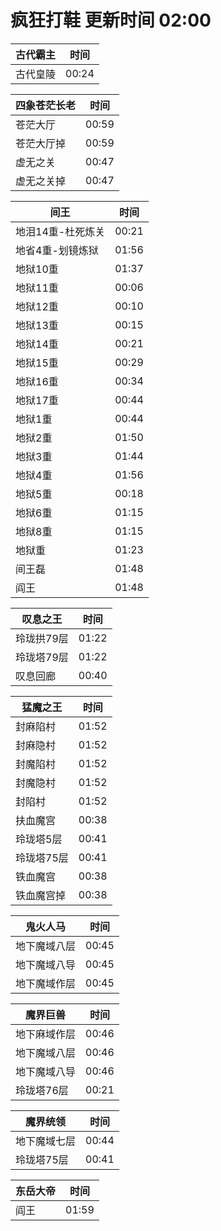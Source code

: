# 疯狂打鞋 更新时间 02:00

| 古代霸主   | 时间    |
|--------|-------|
| 古代皇陵 | 00:24 |

| 四象苍茫长老   | 时间    |
|--------|-------|
| 苍茫大厅 | 00:59 |
| 苍茫大厅掉 | 00:59 |
| 虚无之关 | 00:47 |
| 虚无之关掉 | 00:47 |

| 间王   | 时间    |
|--------|-------|
| 地泪14重-杜死炼关 | 00:21 |
| 地省4重-划镜炼狱 | 01:56 |
| 地狱10重 | 01:37 |
| 地狱11重 | 00:06 |
| 地狱12重 | 00:10 |
| 地狱13重 | 00:15 |
| 地狱14重 | 00:21 |
| 地狱15重 | 00:29 |
| 地狱16重 | 00:34 |
| 地狱17重 | 00:44 |
| 地狱1重 | 00:44 |
| 地狱2重 | 01:50 |
| 地狱3重 | 01:44 |
| 地狱4重 | 01:56 |
| 地狱5重 | 00:18 |
| 地狱6重 | 01:15 |
| 地狱8重 | 01:15 |
| 地狱重 | 01:23 |
| 间王磊 | 01:48 |
| 阎王 | 01:48 |

| 叹息之王   | 时间    |
|--------|-------|
| 玲珑拱79层 | 01:22 |
| 玲珑塔79层 | 01:22 |
| 叹息回廊 | 00:40 |

| 猛魔之王   | 时间    |
|--------|-------|
| 封麻陷村 | 01:52 |
| 封麻隐村 | 01:52 |
| 封魔陷村 | 01:52 |
| 封魔隐村 | 01:52 |
| 封陷村 | 01:52 |
| 扶血魔宫 | 00:38 |
| 玲珑塔5层 | 00:41 |
| 玲珑塔75层 | 00:41 |
| 铁血魔宫 | 00:38 |
| 铁血魔宫掉 | 00:38 |

| 鬼火人马   | 时间    |
|--------|-------|
| 地下魔域八层 | 00:45 |
| 地下魔域八导 | 00:45 |
| 地下魔域作层 | 00:45 |

| 魔界巨兽   | 时间    |
|--------|-------|
| 地下麻域作层 | 00:46 |
| 地下魔域八层 | 00:46 |
| 地下魔域八导 | 00:46 |
| 玲珑塔76层 | 00:21 |

| 魔界统领   | 时间    |
|--------|-------|
| 地下魔域七层 | 00:44 |
| 玲珑塔75层 | 00:41 |

| 东岳大帝   | 时间    |
|--------|-------|
| 阎王 | 01:59 |